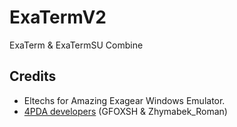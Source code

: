 # ExaTermV2
 ExaTerm & ExaTermSU Combine

## Credits
- Eltechs for Amazing Exagear Windows Emulator.
- [4PDA developers](https://4pda.ru/forum/index.php?showtopic=992239) 
(GFOXSH & Zhymabek_Roman)